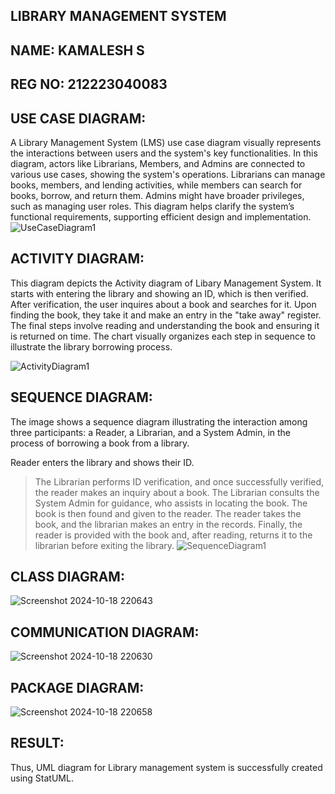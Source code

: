 
## LIBRARY MANAGEMENT SYSTEM
## NAME: KAMALESH S
## REG NO: 212223040083
## USE CASE DIAGRAM:
A Library Management System (LMS) use case diagram visually represents the interactions between users and the system's key functionalities. In this diagram, actors like Librarians, Members, and Admins are connected to various use cases, showing the system's operations. Librarians can manage books, members, and lending activities, while members can search for books, borrow, and return them. Admins might have broader privileges, such as managing user roles. This diagram helps clarify the system’s functional requirements, supporting efficient design and implementation.
![UseCaseDiagram1](https://github.com/user-attachments/assets/d8db248f-f638-4c18-9505-329b0bce9c63)

## ACTIVITY DIAGRAM:
This diagram depicts the Activity diagram of Libary Management System. It starts with entering the library and showing an ID, which is then verified. After verification, the user inquires about a book and searches for it. Upon finding the book, they take it and make an entry in the "take away" register. The final steps involve reading and understanding the book and ensuring it is returned on time. The chart visually organizes each step in sequence to illustrate the library borrowing process.


![ActivityDiagram1](https://github.com/user-attachments/assets/a4fcfa69-ebb0-4812-82e2-16f7e478989d)

## SEQUENCE DIAGRAM:
The image shows a sequence diagram illustrating the interaction among three participants: a Reader, a Librarian, and a System Admin, in the process of borrowing a book from a library.

Reader enters the library and shows their ID.
>The Librarian performs ID verification, and once successfully verified, the reader makes an inquiry about a book.
>The Librarian consults the System Admin for guidance, who assists in locating the book.
>The book is then found and given to the reader.
>The reader takes the book, and the librarian makes an entry in the records.
Finally, the reader is provided with the book and, after reading, returns it to the librarian before exiting the library.
![SequenceDiagram1](https://github.com/user-attachments/assets/ed3da148-2d3c-4670-84a0-3c265eac0c2e)

## CLASS DIAGRAM:
![Screenshot 2024-10-18 220643](https://github.com/user-attachments/assets/de632a03-f589-4200-ac98-4daab1cae83c)

## COMMUNICATION DIAGRAM:
![Screenshot 2024-10-18 220630](https://github.com/user-attachments/assets/fe37cf58-8453-4547-9efe-cc85ae817b49)

## PACKAGE DIAGRAM:
![Screenshot 2024-10-18 220658](https://github.com/user-attachments/assets/9b0cf5a6-8bfb-49c6-b292-c23b096030ef)

## RESULT:
Thus, UML diagram for Library management system is successfully created using StatUML.
